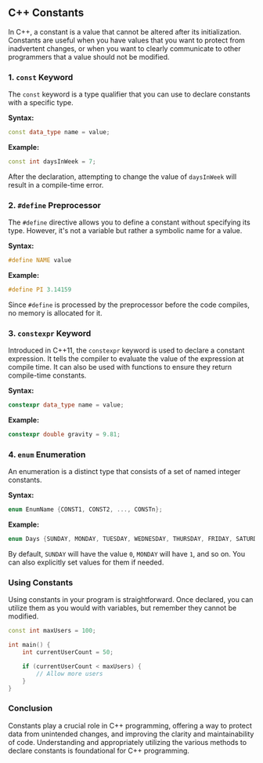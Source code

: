 
## C++ Constants

In C++, a constant is a value that cannot be altered after its initialization. Constants are useful when you have values that you want to protect from inadvertent changes, or when you want to clearly communicate to other programmers that a value should not be modified.

### 1. `const` Keyword

The `const` keyword is a type qualifier that you can use to declare constants with a specific type.

**Syntax:**

```cpp
const data_type name = value;
```

**Example:**

```cpp
const int daysInWeek = 7;
```

After the declaration, attempting to change the value of `daysInWeek` will result in a compile-time error.

### 2. `#define` Preprocessor

The `#define` directive allows you to define a constant without specifying its type. However, it's not a variable but rather a symbolic name for a value.

**Syntax:**

```cpp
#define NAME value
```

**Example:**

```cpp
#define PI 3.14159
```

Since `#define` is processed by the preprocessor before the code compiles, no memory is allocated for it.

### 3. `constexpr` Keyword

Introduced in C++11, the `constexpr` keyword is used to declare a constant expression. It tells the compiler to evaluate the value of the expression at compile time. It can also be used with functions to ensure they return compile-time constants.

**Syntax:**

```cpp
constexpr data_type name = value;
```

**Example:**

```cpp
constexpr double gravity = 9.81;
```

### 4. `enum` Enumeration

An enumeration is a distinct type that consists of a set of named integer constants.

**Syntax:**

```cpp
enum EnumName {CONST1, CONST2, ..., CONSTn};
```

**Example:**

```cpp
enum Days {SUNDAY, MONDAY, TUESDAY, WEDNESDAY, THURSDAY, FRIDAY, SATURDAY};
```

By default, `SUNDAY` will have the value `0`, `MONDAY` will have `1`, and so on. You can also explicitly set values for them if needed.

### Using Constants

Using constants in your program is straightforward. Once declared, you can utilize them as you would with variables, but remember they cannot be modified.

```cpp
const int maxUsers = 100;

int main() {
    int currentUserCount = 50;

    if (currentUserCount < maxUsers) {
        // Allow more users
    }
}
```

### Conclusion

Constants play a crucial role in C++ programming, offering a way to protect data from unintended changes, and improving the clarity and maintainability of code. Understanding and appropriately utilizing the various methods to declare constants is foundational for C++ programming.

